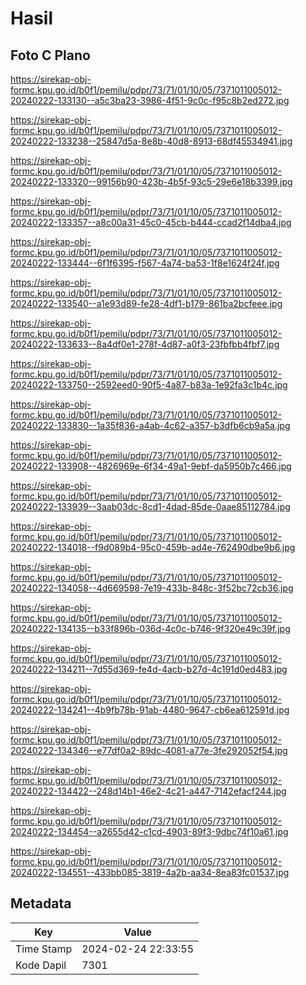 # Hasil

## Foto C Plano

https://sirekap-obj-formc.kpu.go.id/b0f1/pemilu/pdpr/73/71/01/10/05/7371011005012-20240222-133130--a5c3ba23-3986-4f51-9c0c-f95c8b2ed272.jpg

https://sirekap-obj-formc.kpu.go.id/b0f1/pemilu/pdpr/73/71/01/10/05/7371011005012-20240222-133238--25847d5a-8e8b-40d8-8913-68df45534941.jpg

https://sirekap-obj-formc.kpu.go.id/b0f1/pemilu/pdpr/73/71/01/10/05/7371011005012-20240222-133320--99156b90-423b-4b5f-93c5-29e6e18b3399.jpg

https://sirekap-obj-formc.kpu.go.id/b0f1/pemilu/pdpr/73/71/01/10/05/7371011005012-20240222-133357--a8c00a31-45c0-45cb-b444-ccad2f14dba4.jpg

https://sirekap-obj-formc.kpu.go.id/b0f1/pemilu/pdpr/73/71/01/10/05/7371011005012-20240222-133444--6f1f6395-f567-4a74-ba53-1f8e1624f24f.jpg

https://sirekap-obj-formc.kpu.go.id/b0f1/pemilu/pdpr/73/71/01/10/05/7371011005012-20240222-133540--a1e93d89-fe28-4df1-b179-861ba2bcfeee.jpg

https://sirekap-obj-formc.kpu.go.id/b0f1/pemilu/pdpr/73/71/01/10/05/7371011005012-20240222-133633--8a4df0e1-278f-4d87-a0f3-23fbfbb4fbf7.jpg

https://sirekap-obj-formc.kpu.go.id/b0f1/pemilu/pdpr/73/71/01/10/05/7371011005012-20240222-133750--2592eed0-90f5-4a87-b83a-1e92fa3c1b4c.jpg

https://sirekap-obj-formc.kpu.go.id/b0f1/pemilu/pdpr/73/71/01/10/05/7371011005012-20240222-133830--1a35f836-a4ab-4c62-a357-b3dfb6cb9a5a.jpg

https://sirekap-obj-formc.kpu.go.id/b0f1/pemilu/pdpr/73/71/01/10/05/7371011005012-20240222-133908--4826969e-6f34-49a1-9ebf-da5950b7c466.jpg

https://sirekap-obj-formc.kpu.go.id/b0f1/pemilu/pdpr/73/71/01/10/05/7371011005012-20240222-133939--3aab03dc-8cd1-4dad-85de-0aae85112784.jpg

https://sirekap-obj-formc.kpu.go.id/b0f1/pemilu/pdpr/73/71/01/10/05/7371011005012-20240222-134018--f9d089b4-95c0-459b-ad4e-762490dbe9b6.jpg

https://sirekap-obj-formc.kpu.go.id/b0f1/pemilu/pdpr/73/71/01/10/05/7371011005012-20240222-134058--4d669598-7e19-433b-848c-3f52bc72cb36.jpg

https://sirekap-obj-formc.kpu.go.id/b0f1/pemilu/pdpr/73/71/01/10/05/7371011005012-20240222-134135--b33f896b-036d-4c0c-b746-9f320e49c39f.jpg

https://sirekap-obj-formc.kpu.go.id/b0f1/pemilu/pdpr/73/71/01/10/05/7371011005012-20240222-134211--7d55d369-fe4d-4acb-b27d-4c191d0ed483.jpg

https://sirekap-obj-formc.kpu.go.id/b0f1/pemilu/pdpr/73/71/01/10/05/7371011005012-20240222-134241--4b9fb78b-91ab-4480-9647-cb6ea612591d.jpg

https://sirekap-obj-formc.kpu.go.id/b0f1/pemilu/pdpr/73/71/01/10/05/7371011005012-20240222-134346--e77df0a2-89dc-4081-a77e-3fe292052f54.jpg

https://sirekap-obj-formc.kpu.go.id/b0f1/pemilu/pdpr/73/71/01/10/05/7371011005012-20240222-134422--248d14b1-46e2-4c21-a447-7142efacf244.jpg

https://sirekap-obj-formc.kpu.go.id/b0f1/pemilu/pdpr/73/71/01/10/05/7371011005012-20240222-134454--a2655d42-c1cd-4903-89f3-9dbc74f10a61.jpg

https://sirekap-obj-formc.kpu.go.id/b0f1/pemilu/pdpr/73/71/01/10/05/7371011005012-20240222-134551--433bb085-3819-4a2b-aa34-8ea83fc01537.jpg


## Metadata

| Key        | Value               |
| ---------- | ------------------- |
| Time Stamp | 2024-02-24 22:33:55 |
| Kode Dapil | 7301                |



